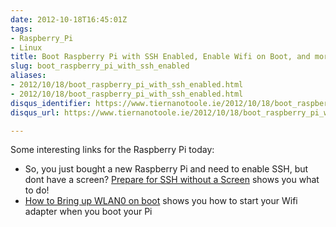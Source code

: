 ```yaml
---
date: 2012-10-18T16:45:01Z
tags:
- Raspberry_Pi
- Linux
title: Boot Raspberry Pi with SSH Enabled, Enable Wifi on Boot, and more
slug: boot_raspberry_pi_with_ssh_enabled
aliases:
- 2012/10/18/boot_raspberry_pi_with_ssh_enabled.html
- 2012/10/18/boot_raspberry_pi_with_ssh_enabled.html
disqus_identifier: https://www.tiernanotoole.ie/2012/10/18/boot_raspberry_pi_with_ssh_enabled.html
disqus_url: https://www.tiernanotoole.ie/2012/10/18/boot_raspberry_pi_with_ssh_enabled.html

---
```

 
 
 
 
 
 
 
 

Some interesting links for the Raspberry Pi today:

* So, you just bought a new Raspberry Pi and need to enable SSH, but dont have a screen? [Prepare for SSH without a Screen][1] shows you what to do!
* [How to Bring up WLAN0 on boot][2] shows you how to start your Wifi adapter when you boot your Pi


[1]:http://raspberrypi.stackexchange.com/questions/38/prepare-for-ssh-without-a-screen
[2]:http://raspberrypi.stackexchange.com/questions/3200/wifi-bring-wlan0-up-on-boot